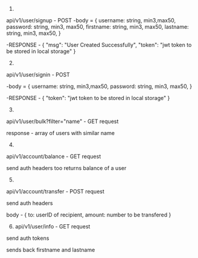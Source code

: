 1.

api/v1/user/signup - POST 
-body = {
    username: string, min3,max50,
    password: string, min3, max50,
    firstname: string, min3, max50,
    lastname: string, min3, max50,
}

-RESPONSE - {
    "msg": "User Created Successfully",
    "token": "jwt token to be stored in local storage"
}

2.

api/v1/user/signin - POST 

-body = {
    username: string, min3,max50,
    password: string, min3, max50,
}

-RESPONSE - {
    "token": "jwt token to be stored in local storage"
}

3.

api/v1/user/bulk?filter="name" - GET request

response - array of users with similar name 

4.

api/v1/account/balance - GET request

send auth headers too
returns balance of a user

5.

api/v1/account/transfer - POST request

send auth headers

body - {
    to: userID of recipient,
    amount: number to be transfered
}


6. api/v1/user/info - GET request

send auth tokens

sends back firstname and lastname
